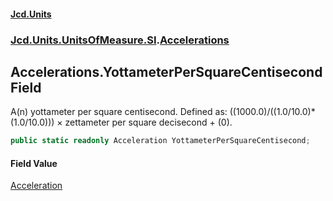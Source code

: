 #### [Jcd.Units](index.md 'index')
### [Jcd.Units.UnitsOfMeasure.SI](Jcd.Units.UnitsOfMeasure.SI.md 'Jcd.Units.UnitsOfMeasure.SI').[Accelerations](Accelerations.md 'Jcd.Units.UnitsOfMeasure.SI.Accelerations')

## Accelerations.YottameterPerSquareCentisecond Field

A(n) yottameter per square centisecond. Defined as: ((1000.0)/((1.0/10.0)*(1.0/10.0))) × zettameter per square decisecond + (0).

```csharp
public static readonly Acceleration YottameterPerSquareCentisecond;
```

#### Field Value
[Acceleration](Acceleration.md 'Jcd.Units.UnitTypes.Acceleration')